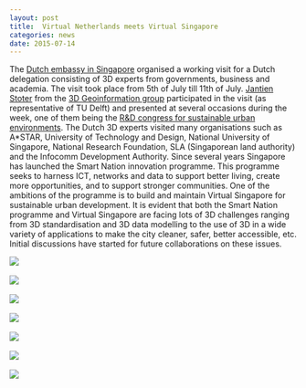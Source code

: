 ```yaml
---
layout: post
title:  Virtual Netherlands meets Virtual Singapore
categories: news
date: 2015-07-14
---
```


The <a href="http://singapore.nlembassy.org">Dutch embassy in Singapore</a> organised a working visit for a Dutch delegation consisting of 3D experts from governments, business and academia. The visit took place from 5th of July till 11th of July. <a href="https://3d.bk.tudelft.nl/jstoter/">Jantien Stoter</a> from the <a href="https://3d.bk.tudelft.nl">3D Geoinformation group</a> participated in the visit (as representative of TU Delft)  and presented at several occasions during the week, one of them being the <a href="http://www.mnd.gov.sg/urbansustainability/smart-technologies.html">R&D congress for sustainable urban environments</a>. The Dutch 3D experts visited many organisations such as A*STAR, University of Technology and Design, National University of Singapore, National Research Foundation, SLA (Singaporean land authority) and the Infocomm Development Authority. Since several years Singapore has launched the Smart Nation innovation programme. This programme seeks to harness ICT, networks and data to support better living, create more opportunities, and to support stronger communities. One of the ambitions of the programme is to build and maintain Virtual Singapore for sustainable urban development. It is evident that both the Smart Nation programme and Virtual Singapore are facing lots of 3D challenges ranging from 3D standardisation and 3D data modelling to the use of 3D in a wide variety of applications to make the city cleaner, safer, better accessible, etc. Initial discussions have started for future collaborations on these issues.

<img src="{{ site.baseurl }}/img/2015/singapore-js.jpg"/><br/><br/>
<img src="{{ site.baseurl }}/img/2015/singapore-visit-1.jpg"/><br/><br/>
<img src="{{ site.baseurl }}/img/2015/singapore-visit-2.jpg"/><br/><br/>
<img src="{{ site.baseurl }}/img/2015/singapore-visit-3.jpg"/><br/><br/>
<img src="{{ site.baseurl }}/img/2015/singapore-visit-4.jpg"/><br/><br/>
<img src="{{ site.baseurl }}/img/2015/singapore-visit-5.jpg"/><br/><br/>
<img src="{{ site.baseurl }}/img/2015/singapore-visit-6.jpg"/><br/><br/>